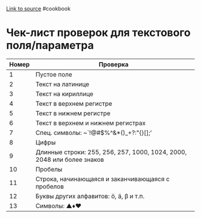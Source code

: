 [Link to source](https://akkaparallel.blogspot.com/2013/06/email.html)
#cookbook

# Чек-лист проверок для текстового поля/параметра

| **Номер** | **Проверка** |
| ---- | ---- |
| 1 | Пустое поле |
| 2 | Текст на латинице |
| 3 | Текст на кириллице |
| 4 | Текст в верхнем регистре |
| 5 | Текст в нижнем регистре |
| 6 | Текст в верхнем и нижнем регистрах |
| 7 | Спец. символы: ~`!@#$%^&*()_+?:"{}[];’ |
| 8 | Цифры |
| 9 | Длинные строки: 255, 256, 257, 1000, 1024, 2000, 2048 или более знаков |
| 10 | Пробелы |
| 11 | Строка, начинающаяся и заканчивающаяся с пробелов |
| 12 | Буквы других алфавитов: ö, ä, β и т.п. |
| 13 | Символы: ▲♦♥ |
